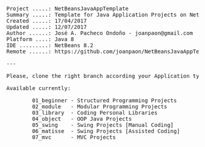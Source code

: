 <pre>

Project .....: NetBeansJavaAppTemplate
Summary .....: Template for Java Application Projects on NetBeans IDE
Created .....: 17/04/2017
Updated .....: 12/07/2017
Author ......: José A. Pacheco Ondoño - joanpaon@gmail.com
Platform ....: Java 8
IDE .........: NetBeans 8.2
Remote ......: https://github.com/joanpaon/NetBeansJavaAppTemplate.git

---

Please, clone the right branch according your Application type. 

Available currently:

        01_beginner - Structured Programming Projects
        02_module   - Modular Programming Projects
        03_library  - Coding Personal Libraries
        04_object   - OOP Java Projects
        05_swing    - Swing Projects [Manual Coding]
        06_matisse  - Swing Projects [Assisted Coding]
        07_mvc      - MVC Projects

</pre>
